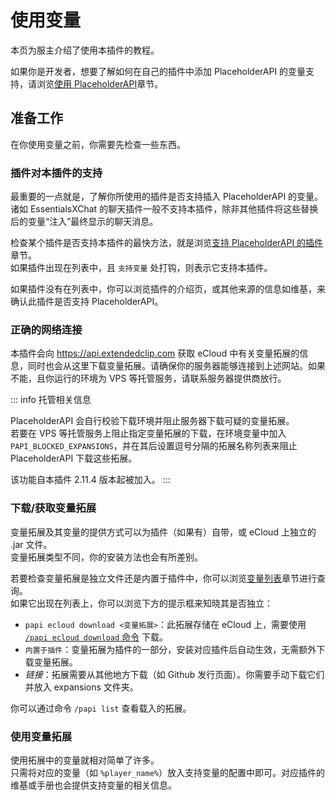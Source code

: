 # 使用变量

本页为服主介绍了使用本插件的教程。

如果你是开发者，想要了解如何在自己的插件中添加 PlaceholderAPI 的变量支持，请浏览[使用 PlaceholderAPI](dev-guides.using-placeholderapi.md)章节。

## 准备工作

在你使用变量之前，你需要先检查一些东西。

### 插件对本插件的支持

最重要的一点就是，了解你所使用的插件是否支持插入 PlaceholderAPI 的变量。  
诸如 EssentialsXChat 的聊天插件一般不支持本插件，除非其他插件将这些替换后的变量“注入”最终显示的聊天消息。

检查某个插件是否支持本插件的最快方法，就是浏览[支持 PlaceholderAPI 的插件](user-guides.plugins-using-placeholderapi.md)章节。  
如果插件出现在列表中，且 `支持变量` 处打钩，则表示它支持本插件。

如果插件没有在列表中，你可以浏览插件的介绍页，或其他来源的信息如维基，来确认此插件是否支持 PlaceholderAPI。

### 正确的网络连接

本插件会向 https://api.extendedclip.com 获取 eCloud 中有关变量拓展的信息，同时也会从这里下载变量拓展。请确保你的服务器能够连接到上述网站。如果不能，且你运行的环境为 VPS 等托管服务，请联系服务器提供商放行。

::: info 托管相关信息

PlaceholderAPI 会自行校验下载环境并阻止服务器下载可疑的变量拓展。  
若要在 VPS 等托管服务上阻止指定变量拓展的下载，在环境变量中加入 `PAPI_BLOCKED_EXPANSIONS`，并在其后设置逗号分隔的拓展名称列表来阻止 PlaceholderAPI 下载这些拓展。

该功能自本插件 2.11.4 版本起被加入。
:::

### 下载/获取变量拓展

变量拓展及其变量的提供方式可以为插件（如果有）自带，或 eCloud 上独立的 .jar 文件。  
变量拓展类型不同，你的安装方法也会有所差别。

若要检查变量拓展是独立文件还是内置于插件中，你可以浏览[变量列表](user-guides.placeholder-list.md)章节进行查询。  
如果它出现在列表上，你可以浏览下方的提示框来知晓其是否独立：

* `papi ecloud download <变量拓展>`：此拓展存储在 eCloud 上，需要使用 [`/papi ecloud download` 命令](user-guides.commands.md#papi-ecloud-download) 下载。
* `内置于插件`：变量拓展为插件的一部分，安装对应插件后自动生效，无需额外下载变量拓展。
* *链接*：拓展需要从其他地方下载（如 Github 发行页面）。你需要手动下载它们并放入 expansions 文件夹。

你可以通过命令 `/papi list` 查看载入的拓展。

### 使用变量拓展

使用拓展中的变量就相对简单了许多。  
只需将对应的变量（如 `%player_name%`）放入支持变量的配置中即可。对应插件的维基或手册也会提供支持变量的相关信息。